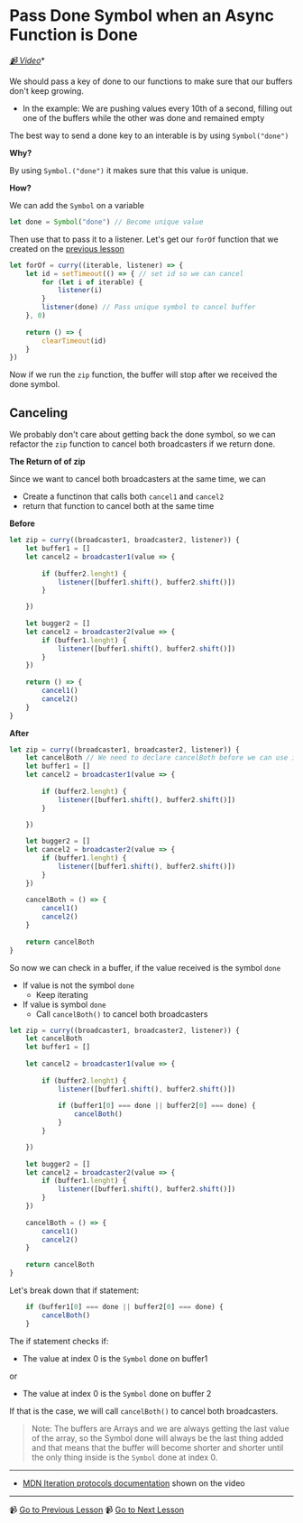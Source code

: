 # Pass Done Symbol when an Async Function is Done

*[📹 Video](https://egghead.io/lessons/egghead-pass-a-done-symbol-when-an-async-function-is-done)**

We should pass a key of done to our functions to make sure that our buffers don't keep growing.

- In the example: We are pushing values every 10th of a second, filling out one of the buffers while the other was done and remained empty

The best way to send a done key to an interable is by using `Symbol("done")`

**Why?**

By using `Symbol.("done")` it makes sure that this value is unique.

**How?**

We can add the `Symbol` on a variable

```javascript
let done = Symbol("done") // Become unique value

```

Then use that to pass it to a listener. Let's get our `forOf` function that we created on the [previous lesson]()

```javascript
let forOf = curry((iterable, listener) => {
	let id = setTimeout(() => { // set id so we can cancel
		for (let i of iterable) {
			listener(i)
		}
		listener(done) // Pass unique symbol to cancel buffer
	}, 0) 
	
	return () => {
		clearTimeout(id)
	}
})

```

Now if we run the `zip` function, the buffer will stop after we received the done symbol.

## Canceling 

We probably don't care about getting back the done symbol, so we can refactor the `zip` function to cancel both broadcasters if we return done.

**The Return of of zip**

Since we want to cancel both broadcasters at the same time, we can

- Create a functinon that calls both `cancel1` and `cancel2`
- return that function to cancel both at the same time

**Before**

```javascript
let zip = curry((broadcaster1, broadcaster2, listener)) {
	let buffer1 = []
	let cancel2 = broadcaster1(value => {
	
		if (buffer2.lenght) {
			listener([buffer1.shift(), buffer2.shift()]) 
		}

	})
	
	let bugger2 = []
	let cancel2 = broadcaster2(value => {
		if (buffer1.lenght) { 
			listener([buffer1.shift(), buffer2.shift()])
		}
	})
	
	return () => {
		cancel1()
		cancel2()
	}
}
```

**After**

```javascript
let zip = curry((broadcaster1, broadcaster2, listener)) {
	let cancelBoth // We need to declare cancelBoth before we can use it
	let buffer1 = []
	let cancel2 = broadcaster1(value => {
	
		if (buffer2.lenght) {
			listener([buffer1.shift(), buffer2.shift()]) 
		}

	})
	
	let bugger2 = []
	let cancel2 = broadcaster2(value => {
		if (buffer1.lenght) { 
			listener([buffer1.shift(), buffer2.shift()])
		}
	})
	
	cancelBoth = () => {
		cancel1()
		cancel2()
	}
	
	return cancelBoth
}
```

So now we can check in a buffer, if the value received is the symbol `done`

- If value is not the symbol `done`
	- Keep iterating
- If value is symbol `done`
	- Call `cancelBoth()` to cancel both broadcasters

```javascript
let zip = curry((broadcaster1, broadcaster2, listener)) {
	let cancelBoth 
	let buffer1 = []
	
	let cancel2 = broadcaster1(value => {
	
		if (buffer2.lenght) { 
			listener([buffer1.shift(), buffer2.shift()]) 
			
			if (buffer1[0] === done || buffer2[0] === done) {
				cancelBoth()
			}
		}

	})
	
	let bugger2 = []
	let cancel2 = broadcaster2(value => {
		if (buffer1.lenght) { 
			listener([buffer1.shift(), buffer2.shift()])
		}
	})
	
	cancelBoth = () => {
		cancel1()
		cancel2()
	}
	
	return cancelBoth
}
```


Let's break down that if statement:

```javascript
	if (buffer1[0] === done || buffer2[0] === done) {
		cancelBoth()
	}
```

The if statement checks if:

- The value at index 0 is the `Symbol` done on buffer1

or

- The value at index 0 is the `Symbol` done on buffer 2

If that is the case, we will call `cancelBoth()` to cancel both broadcasters.

>Note: The buffers are Arrays and we are always getting the last value of the array, so the Symbol done will always be the last thing added and that means that the buffer will become shorter and shorter until the only thing inside is the `Symbol` done at index 0.

---

- [MDN Iteration protocols documentation](https://developer.mozilla.org/en-US/docs/Web/JavaScript/Reference/Iteration_protocols) shown on the video

---

📹 [Go to Previous Lesson](https://egghead.io/lessons/egghead-pass-an-array-to-a-callback-with-a-forof-function)
📹 [Go to Next Lesson](https://egghead.io/lessons/egghead-create-an-operator-function-to-modify-behaviors)